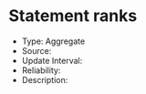 Statement ranks
=======

* Type: Aggregate
* Source:
* Update Interval:
* Reliability:
* Description:
